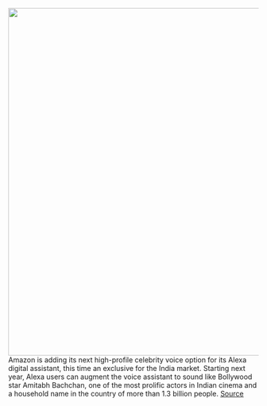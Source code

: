 <img src='https://cdn.vox-cdn.com/thumbor/igdDzNbAF4F35SSVBj0HQkeGJ-o=/0x0:6000x4000/1200x800/filters:focal(2374x1566:3334x2526)/cdn.vox-cdn.com/uploads/chorus_image/image/67403486/1155508442.jpg.0.jpg' width='700px' /><br/>
Amazon is adding its next high-profile celebrity voice option for its Alexa digital assistant, this time an exclusive for the India market. Starting next year, Alexa users can augment the voice assistant to sound like Bollywood star Amitabh Bachchan, one of the most prolific actors in Indian cinema and a household name in the country of more than 1.3 billion people.
<a href='https://www.theverge.com/2020/9/14/21436292/amazon-alexa-amitabh-bachchan-celebrity-voice-india-bollywood-star-pricing-release-date'> Source <a/>